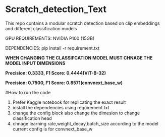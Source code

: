 # Scratch_detection_Text
This repo contains a modular scratch detection based on clip embeddings and different classification models

GPU REQUIREMENTS: NVIDIA P100 (15GB)

DEPENDENCIES: pip install -r requirement.txt

**WHEN CHANGING THE CLASSIFCATION MODEL MUST CHNAGE THE MODEL INPUT DIMENSIONS**

**Precision: 0.3333, F1 Score: 0.4444(ViT-B-32)**

**Precision: 0.7500, F1 Score: 0.8571(convnext_base_w)**

#How to run the code 
1. Prefer Kaggle notebook for replicating the exact result
2. install the dependencies using requirement.txt
3. change the config block also change the dimesion to change classification head
4. chnage learning rate,weight_decay,batch_size according to the model current config is for convnext_base_w
   

